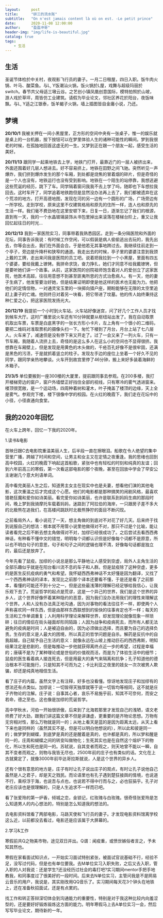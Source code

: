 ```yaml
---
layout:     post
title:      "研三的流水账"
subtitle:   "On n'est jamais content là où on est. -Le petit prince"
date:       2020-11-08 12:00:00
author:     "盈盈冲哥"
header-img: "img/life-is-beautiful.jpg"
catalog: true
tags:
    - 生活
---
```


## 生活

圣诞节体检於中关村，夜观影飞行员的妻子。一月二日租屋，四日入职。饭牛肉火锅、叶马、酸菜鱼。与L, Y饭潮汕火锅，饭火锅於L屋，戏舞与超级玛丽於switch。春节共父母适三墩云谷。之艺创小镇凤凰创意国际，模特拍照於山坡，游人戏於草坪，周皆仿工业建筑。请假为毕业论文，邻社区养花於阳台，夜饭味飘。与L, Y适之江银泰，饭羊蝎子火锅，墙上插图皆自金庸小说，乃还。

## 梦境

**20/10/1** 我被关押在一间小黑屋里，正方形的空间中央有一张桌子，惟一的娱乐就是桌上的一台机器，按下按钮可以在梦里体验人生的诸种可能性的瞬间。梦到我很老的时候，在孤独地回首这虚无的一生。又梦到正在跟一个朋友一起，感受生活的美好。

**20/11/13** 跟同学一起乘地铁去上学，地铁门打开，最靠近门的一层人被挤出来，外面还围着好几层人想进去。好不容易挤上，地铁在田野之间飞驰。突然听见一声爆炸，我们挤到爆炸发生的那个车厢，到处都是烧焦的冒着烟的碎片，但是奇怪的是一个人也没有，地铁运行也没有受到影响。地铁在一个陌生的站停靠，我想逃避这些荒诞的经历，跳下了车。同学隔着窗问我我不去上学了吗，随即也下车想拉我回去。这时车开了，同学追着地铁跑但是显然没办法再上去了，我们都被遗弃在这个荒凉的地方。打开高德地图，发现在河的另一边有一个圆形的广场，广场旁边有一所学校。走到学校，原来这里不仅建筑格局和原先的住所一样，连人也和原先的生活一样。我们毫不费劲地在这里安顿下来，日复一日，逐渐忘记了我们的根源，直到有一天，我的一个水晶玻璃装饰从书包里掉出来滚落在楼梯台阶上，重又让我回忆起往日的时光...

**20/12/13** 我到一家医院实习，同事带着我熟悉园区。走到一条分隔医院和外面的花坛，同事告诉我说：有时候工作空闲，可以假装是病人偷偷逃出去玩的，我先出去，你等会出去，我们在外面会合。于是他若无其事地跨过去。我继续往前走到一个亭子，旁边是升降杆和狭窄的通道。我走出去的时候，亭子里的婆婆注意到我颈上戴的工牌，走出来问我是医院的员工吧。说着把我拉到一个小黑屋，里面有四五个婆婆，要给我戴上镣铐。我拼命求饶，奋力挣扎，她们才同意不给我戴镣铐，但是要听她们讲一个故事。从前，这家医院的创院祖师饱含着对人的爱创立了这家医院，他医术高超，往往用意想不到甚至匪夷所思的方式治愈病人。有一天，他的妻子生病了，他发誓要治好她，但是结果证明即使是他这样的医术也无能为力。他把他们的定情信物，一对通灵宝玉里的一块掷向猎户座，期盼能够在无限的太空里追赶上妻子的亡魂。他则终日对着另一块看，把它带进了坟墓。他的传人始终秉持这种仁爱之心，把这家医院发扬光大。

**20/12/19** 我提前一个小时到火车站，火车站好像迷宫，问了好几个工作人员才找到候车大厅。这时广播里说火车还有10分钟就要从枢纽站出发了。我在自动取票机取出车票，车票是白底黑字的一张长方形小卡片，左上角有一个很小的二维码，要把二维码对准取票机的摄像头扫一下。匆忙下楼到了月台，月台上站了七八层人。火车来了，减速但是没有停下来又开走了。过了一会又来了一列火车，只有一节车厢，我随着人流挤上去，奇怪的是这么多人在这么小的空间也不显得很挤。我想靠在车厢壁上，但是发现是用黄色的木头做的，千疮百孔好像不是很牢固，还满是黑色的污渍，于是就抓着竖立的柱子。发现左手边的座位上坐着一个好久不见的同学，跟同学亲热地攀谈。火车开到故宫里停了46分钟，搬上来好多装着海鲜的木箱子。

**21/3/5** 单位要搬到一座300楼的大厦里，提前跟同事去参观。在200多楼，我打开楼梯旁边的窗户，窗户外墙壁正好挡住全部的视线，只有寒冷的雾气透进窗来。楼顶很宽敞，是一个运动场，四周种着树和灌木，叶子掩盖了楼顶的边缘，天上全是雾气。参观完下楼，楼下很像中学的校园。在火红的晚霞下，我们走在花坛中的小径，小径直通向食堂。

## 我的2020年回忆

在火车上跨年，回忆一下我的2020年。

1.读书&电影

首映日跟C去电影院重温美丽人生，后半段一直在擦眼泪。船歌在令人绝望的集中营里广播，跨越了时间和空间，让男主和女主又在定情之夜重逢。我的思绪也回到高中校园，火红的晚霞下响起这首船歌，紧张中也有轻松的时刻和纯真的友谊；回到六年前高三的寒假，第一次看这部电影的那个夜晚，甚至在回放中学会了早安公主谢谢几个意大利语单词。

高中看完美丽人生之后，知道男主女主在现实中也是夫妻，想看他们演的其他电影，这次重温之后才完成这个心愿。他们的电影都是那种搞笑的闹剧风格，最喜欢猎艳狂魔和爱你如诗美丽。看完爱你如诗美丽，也许是联系到妈妈生病的那段时间，晚上梦到我骑摩托车载着妈妈，迷路到了阿拉伯的海岸，一只跟房子差不多大的北极熊在追我们，在高楼间跳跃时北极熊狰狞的面目不断闪现。

之前看局外人，看小说花了一天，想主角做的到底对不对花了好几天。后来终于找到说服自己的想法：根本就不用管小说里他做得对不对，那只不过是个比喻，能让读者看完之后不断去想主角做得对不对，加缪已经很成功了。之后尝试去看西西弗神话，有种看不懂中文的错觉，明明每个词都认识但是好像每个词都不是原意，所以也不明白句子的意思，句子和句子之间的逻辑也理不清，好像每句话都是独立的，最后还是放弃了。

今年先看了鼠疫。加缪的小说总是那么平静地让人感受到空虚，局外人主角生活的全部乐趣似乎就是在阳台看川流不息的车子和人群。但是鼠疫除了这种空虚，更多的是医生反抗疫病的勇气和希望。我怀疑西西弗神话不太好懂是因为翻译，又找了一个西西弗神话的译本，发现比之前那个译本还要看不懂，于是还是看了之前那本，看懂的可能还不到十分之一，但是这些最浅薄的理解已经足够给我信心，让我乐观下去了。荒诞哲学的起点是荒谬，这是一个异己的世界，我们是这个世界的异乡人，这个世界好像怀着某种隐约的恶意，因为我们没办法用我们的理性来理解这个世界。人和人没有办法真正地沟通，因为对事物的看法往往不一样，即使两个人声称喜欢同一样东西，但是由那样东西联想到的愉快的往事肯定也不一样；每天的生活和工作单调重复；人利用科学理论来解释世界，却发现理论就像现象一样琐碎；往日的情侣在街头碰面却形同陌路；人因为战争和疫病死去，而所有人都无法避免的疫病是时间；人是被迫自由的，因为必须做出选择，而且要为自己的选择负责。生存的意义是人最大的困境，所以真正的哲学问题是自杀。解药是反抗中的自我超越，自己赋予自己生活的意义：就像永远在山坡上推动巨石的西西弗斯，明知结果注定是悲剧的，但是每推动一步他就获得离终点近一步的希望，过程是幸福的；唐璜不是为了某种理论或是世俗的价值观而活，而是为了体验生活中的细节；鼠疫的医生看着病人接连死去，但是用最大的勇气来隔离和抗争；孔子知道他的德治根本不可能施行，只是知其不可而为之；卡比利亚之夜里的妓女一次次被男人欺骗，却还是纯真地相信生活。

看了庄子的内篇，虽然文字上有注释，好多也没看懂。惊讶地发现庄子和加缪有的想法还有点类似。加缪说：一切皆得天独厚就等于说一切皆均等相同，这不就是庄子齐物论的注解。庄子说：自事其心者，哀乐不易施乎前，知其不可奈何，而安之若命，德之至也。这也像是加缪的荒诞哲学。

高中学秋水，河伯一开始很骄傲，后来到了北海若那里才发现自己的浅陋，语文老师费了好大劲，跟我们讲这篇文章不但是讲谦虚，更重要的是齐物论思想。万物有无穷相对性，那么万物就是同一的；从地上看天是蓝的是因为距离太远，从天上看下来也是同样的（虽然其实不是，但是可以明白他想说的），所以此和彼是同一的；做梦梦到蝴蝶，到底梦是真的还是醒着是真的，也许都是真的，所以梦和醒是同一的，庄周和蝴蝶之间的转变叫做物化；生死其实也是在自然这个熔炉下的物化，所以生和死也是同一的。苏轼说，自其变者而观之，则天地曾不能以一瞬，自其不变者而观之，则物与我皆无尽也，2500年前的庄子也有类似的话。文化在上古就奠定了，就像3000年前毕达哥拉斯就说，人是这个世界的异乡人。

还有个很有意思的地方是，庄子有时让孔子说出庄子的观点，有时让孔子说他自己虽然是人之君子，却是天之戮民。而论语里也有孔子遇到楚狂接舆的情境，也说道不行，乘桴浮于海，也说吾与点也，也说若不得中行而与之，必也狂狷乎。孔子对老庄应该也是很理解的，只是人生追求不一样而已吧。

看了张爱玲的第一炉香，倾城之恋，金锁记，红玫瑰与白玫瑰。很奇怪张爱玲是怎么知道男人的内心想法的，特别是怎么知道我的想法的。

去电影资料馆看了两部电影，马路天使和飞行员的妻子。才发现电影资料馆离学校这么近，以前都没去看过，电影还是应该属于大屏幕的。

2.学习&工作

寒假前共Q之物美市物，途见双日并出。Q谓：闻疫重，或愤世嫉俗者言之，予未知其然也。

寒假在家看面试知识点，一开始实习面试特别紧张，被面试官说基础不行，经验不足，没写过代码，但是也有单位要我。去M单位实习入职失败，之后又去入职，管入职的人对我说：还是学生?还没经历过社会的毒打吧?实习期间mentor手把手地教我，和同事度过了很美好的一段时间。后来去N单位实习，主管问我是不是网易云音乐的用户，我说是，其实刚改用QQ音乐了。实习期间每天花3个钟头在地铁上，还在准备秋招面试，还是有点累的。

找工作和转正答辩深切体会到沟通能力的重要性，特别是对于我这种比较内向羞涩型的，还是要好好锻炼锻炼这方面的能力。明年寒假马上去A单位实习一会，然后写写毕业论文，期待新的一年。
